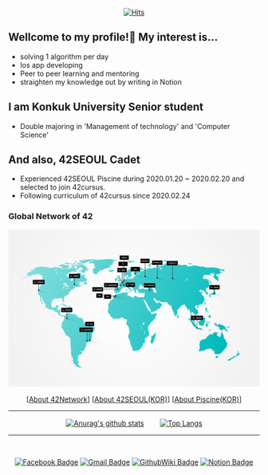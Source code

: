 
<div align=center>
 
[![Hits](https://hits.seeyoufarm.com/api/count/incr/badge.svg?url=https%3A%2F%2Fgithub.com%2Fsebaek42)](https://hits.seeyoufarm.com)

</div>

## Wellcome to my profile!👋 My interest is...
- solving 1 algorithm per day
- Ios app developing
- Peer to peer learning and mentoring
- straighten my knowledge out by writing in Notion 

## I am Konkuk University Senior student
- Double majoring in 'Management of technology' and 'Computer Science'

## And also, 42SEOUL Cadet
- Experienced 42SEOUL Piscine during 2020.01.20 ~ 2020.02.20 and selected to join 42cursus.
- Following curriculum of 42cursus since 2020.02.24

### Global Network of 42
![42network](https://github.com/sebaek42/sebaek42/blob/master/42network.jpeg)

<div align=center>
 
[[About 42Network](https://www.codam.nl/en/the-42-network)] [[About 42SEOUL(KOR)](https://42seoul.kr/about)]
 [[About Piscine(KOR)](https://news.joins.com/article/23695249)]

</div>


<hr>

<div align=center>

[![Anurag's github stats](https://github-readme-stats.vercel.app/api?username=sebaek42&theme=dracula&show_icons=true)](https://github.com/anuraghazra/github-readme-stats)　　
[![Top Langs](https://github-readme-stats.vercel.app/api/top-langs/?username=sebaek42&theme=dracula&show_icons=true)](https://github.com/anuraghazra/github-readme-stats)

</div>

<hr>
<br>

<div align=center>
  
[![Facebook Badge](https://img.shields.io/badge/facebook-1877f2?style=flat-square&logo=facebook&logoColor=white&link=https://www.facebook.com/sebaek)](https://www.facebook.com/profile.php?id=100002391583668)
[![Gmail Badge](https://img.shields.io/badge/Gmail-d14836?style=flat-square&logo=Gmail&logoColor=white&link=mailto:snugyun01@gmail.com)](mailto:jnseungho100@gmail.com)
[![GithubWiki Badge](https://img.shields.io/badge/GitHub.Wiki-181717?style=flat-square&logo=GitHub&logoColor=white&link=https://github.com/sebaek42/report/wiki/Life_is_42)](https://github.com/sebaek42/report/wiki/Life_is_42https://github.com/sebaek42/report/wiki/Life_is_42)
[![Notion Badge](https://img.shields.io/badge/Notion-000000?style=flat-square&logo=Notion&logoColor=white&link=https://www.notion.so/Development-Diary-f6368dcbf8cc4ffdb4d102e40bfc57d3)](https://www.notion.so/Development-Diary-f6368dcbf8cc4ffdb4d102e40bfc57d3)

</div>
